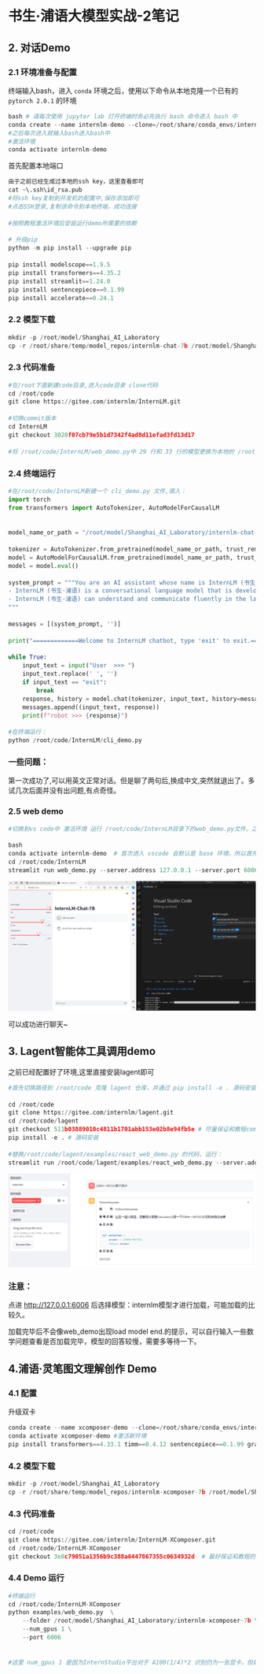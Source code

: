 # 书生·浦语大模型实战-2笔记

## 2. 对话Demo

### 2.1 环境准备与配置

终端输入bash，进入 `conda` 环境之后，使用以下命令从本地克隆一个已有的 `pytorch 2.0.1` 的环境

```python
bash # 请每次使用 jupyter lab 打开终端时务必先执行 bash 命令进入 bash 中
conda create --name internlm-demo --clone=/root/share/conda_envs/internlm-base
#之后每次进入就输入bash进入bash中
#激活环境
conda activate internlm-demo
```

首先配置本地端口

```python
由于之前已经生成过本地的ssh key，这里查看即可
cat ~\.ssh\id_rsa.pub
#将ssh key复制到开发机的配置中,保存添加即可
#点击SSH登录,复制该命令到本地终端，成功连接

#按照教程激活环境后安装运行demo所需要的依赖

# 升级pip
python -m pip install --upgrade pip

pip install modelscope==1.9.5
pip install transformers==4.35.2
pip install streamlit==1.24.0
pip install sentencepiece==0.1.99
pip install accelerate==0.24.1

```

### 2.2  模型下载

```python
mkdir -p /root/model/Shanghai_AI_Laboratory
cp -r /root/share/temp/model_repos/internlm-chat-7b /root/model/Shanghai_AI_Laboratory
```

### 2.3 代码准备

```python
#在/root下面新建code目录,进入code目录 clone代码
cd /root/code
git clone https://gitee.com/internlm/InternLM.git

#切换commit版本
cd InternLM
git checkout 3028f07cb79e5b1d7342f4ad8d11efad3fd13d17

#将 /root/code/InternLM/web_demo.py中 29 行和 33 行的模型更换为本地的 /root/model/Shanghai_AI_Laboratory/internlm-chat-7b。
```

### 2.4 终端运行

```python
#在/root/code/InternLM新建一个 cli_demo.py 文件,填入：
import torch
from transformers import AutoTokenizer, AutoModelForCausalLM


model_name_or_path = "/root/model/Shanghai_AI_Laboratory/internlm-chat-7b"

tokenizer = AutoTokenizer.from_pretrained(model_name_or_path, trust_remote_code=True)
model = AutoModelForCausalLM.from_pretrained(model_name_or_path, trust_remote_code=True, torch_dtype=torch.bfloat16, device_map='auto')
model = model.eval()

system_prompt = """You are an AI assistant whose name is InternLM (书生·浦语).
- InternLM (书生·浦语) is a conversational language model that is developed by Shanghai AI Laboratory (上海人工智能实验室). It is designed to be helpful, honest, and harmless.
- InternLM (书生·浦语) can understand and communicate fluently in the language chosen by the user such as English and 中文.
"""

messages = [(system_prompt, '')]

print("=============Welcome to InternLM chatbot, type 'exit' to exit.=============")

while True:
    input_text = input("User  >>> ")
    input_text.replace(' ', '')
    if input_text == "exit":
        break
    response, history = model.chat(tokenizer, input_text, history=messages)
    messages.append((input_text, response))
    print(f"robot >>> {response}")
    
#在终端运行： 
python /root/code/InternLM/cli_demo.py


```

### 一些问题：

第一次成功了,可以用英文正常对话。但是聊了两句后,换成中文,突然就退出了。多试几次后面并没有出问题,有点奇怪。

### 2.5 web demo

```python
#切换到vs code中 激活环境 运行 /root/code/InternLM目录下的web_demo.py文件，之前已经将端口映射到本地,在本地浏览器输入http://127.0.0.1:6006即可

bash
conda activate internlm-demo  # 首次进入 vscode 会默认是 base 环境，所以首先切换环境
cd /root/code/InternLM
streamlit run web_demo.py --server.address 127.0.0.1 --server.port 6006 #运行web_demo

```

<img src="./Notes-2.assets/image-20240106124942604.png" alt="image-20240106124942604" style="zoom:50%;" />

可以成功进行聊天~



## 3. Lagent智能体工具调用demo

之前已经配置好了环境,这里直接安装lagent即可

```python
#首先切换路径到 /root/code 克隆 lagent 仓库，并通过 pip install -e . 源码安装 Lagent

cd /root/code
git clone https://gitee.com/internlm/lagent.git
cd /root/code/lagent
git checkout 511b03889010c4811b1701abb153e02b8e94fb5e # 尽量保证和教程commit版本一致
pip install -e . # 源码安装

#替换/root/code/lagent/examples/react_web_demo.py 的代码，运行：
streamlit run /root/code/lagent/examples/react_web_demo.py --server.address 127.0.0.1 --server.port 6006


```

<img src="./Notes-2.assets/image-20240106151646647.png" alt="image-20240106151646647" style="zoom:50%;" />

### 注意：

点进 http://127.0.0.1:6006 后选择模型：internlm模型才进行加载，可能加载的比较久。

加载完毕后不会像web_demo出现load model end.的提示，可以自行输入一些数学问题查看是否加载完毕，模型的回答较慢，需要多等待一下。

## 4.浦语·灵笔图文理解创作 Demo

### 4.1 配置

升级双卡

```python
conda create --name xcomposer-demo --clone=/root/share/conda_envs/internlm-base #创建新的conda环境用于该项目
conda activate xcomposer-demo #激活新环境
pip install transformers==4.33.1 timm==0.4.12 sentencepiece==0.1.99 gradio==3.44.4 markdown2==2.4.10 xlsxwriter==3.1.2 einops accelerate #下载相关的包

```

### 4.2 模型下载

```python
mkdir -p /root/model/Shanghai_AI_Laboratory
cp -r /root/share/temp/model_repos/internlm-xcomposer-7b /root/model/Shanghai_AI_Laboratory
```

### 4.3 代码准备

```python
cd /root/code
git clone https://gitee.com/internlm/InternLM-XComposer.git
cd /root/code/InternLM-XComposer
git checkout 3e8c79051a1356b9c388a6447867355c0634932d  # 最好保证和教程的 commit 版本一致
```

### 4.4 Demo 运行

```python
#终端运行
cd /root/code/InternLM-XComposer
python examples/web_demo.py  \
    --folder /root/model/Shanghai_AI_Laboratory/internlm-xcomposer-7b \
    --num_gpus 1 \
    --port 6006


#这里 num_gpus 1 是因为InternStudio平台对于 A100(1/4)*2 识别仍为一张显卡。但如果有小伙伴课后使用两张 3090 来运行此 demo，仍需将 num_gpus 设置为 2 。

```



